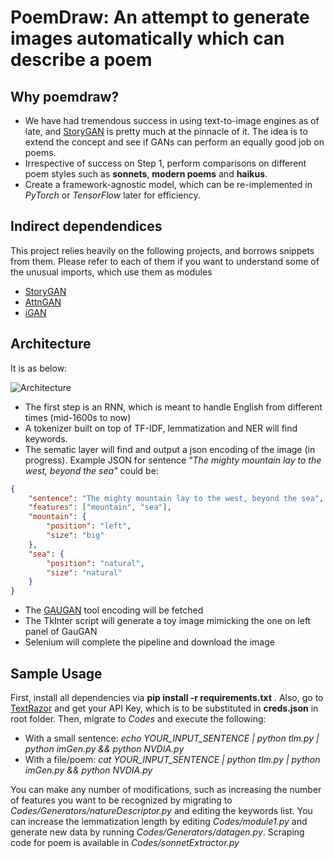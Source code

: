 # PoemDraw: An attempt to generate images automatically which can describe a poem

## Why poemdraw?
- We have had tremendous success in using text-to-image engines as of late, and [StoryGAN]([https://github.com/yitong91/StoryGAN](https://github.com/yitong91/StoryGAN)) is pretty much at the pinnacle of it. The idea is to extend the concept and see if GANs can perform an equally good job on poems.
- Irrespective of success on Step 1, perform comparisons on different poem styles such as **sonnets**, **modern poems** and **haikus**.
- Create a framework-agnostic model, which can be re-implemented in *PyTorch* or *TensorFlow* later for efficiency.

## Indirect dependendices

This project relies heavily on the following projects, and borrows snippets from them. Please refer to each of them if you want to understand some of the unusual imports, which use them as modules

- [StoryGAN]([https://github.com/yitong91/StoryGAN](https://github.com/yitong91/StoryGAN))
- [AttnGAN]([https://github.com/taoxugit/AttnGAN](https://github.com/taoxugit/AttnGAN))
- [iGAN]([https://github.com/junyanz/iGAN](https://github.com/junyanz/iGAN))

## Architecture

It is as below:

![Architecture](https://user-images.githubusercontent.com/25523604/73596766-52aaa400-454b-11ea-9470-eaa96129d61d.PNG)

- The first step is an RNN, which is meant to handle English from different times (mid-1600s to now)
- A tokenizer built on top of TF-IDF, lemmatization and NER will find keywords.
- The sematic layer will find and output a json encoding of the image (in progress). 
Example JSON for sentence *"The mighty mountain lay to the west, beyond the sea"* could be:
```json
{
	"sentence": "The mighty mountain lay to the west, beyond the sea",
	"features": ["mountain", "sea"],
	"mountain": {
		"position": "left",
		"size": "big"
	},
	"sea": {
		"position": "natural",
		"size": "natural"
	}
}
```
- The [GAUGAN](http://nvidia-research-mingyuliu.com/gaugan) tool encoding will be fetched
- The TkInter script will generate a toy image mimicking the one on left panel of GauGAN
- Selenium will complete the pipeline and download the image

## Sample Usage

First, install all dependencies via **pip install -r requirements.txt** . Also, go to [TextRazor](https://www.textrazor.com/) and get your API Key, which is to be substituted in **creds.json** in root folder. Then, migrate to *Codes* and execute the following:

- With a small sentence: *echo YOUR_INPUT_SENTENCE | python tlm.py | python imGen.py && python NVDIA.py*
- With a file/poem: *cat YOUR_INPUT_SENTENCE | python tlm.py | python imGen.py && python NVDIA.py*

You can make any number of modifications, such as increasing the number of features you want to be recognized by migrating to *Codes/Generators/natureDescriptor.py* and editing the keywords list. You can increase the lemmatization length by editing *Codes/module1.py* and generate new data by running *Codes/Generators/datagen.py*. Scraping code for poem is available in *Codes/sonnetExtractor.py*
